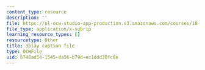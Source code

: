 ```yaml
---
content_type: resource
description: ''
file: https://ol-ocw-studio-app-production.s3.amazonaws.com/courses/18-06sc-linear-algebra-fall-2011/6748ad541545da56b79dec1ddd38fc8e_GLFg2UBMAxc.srt
file_type: application/x-subrip
learning_resource_types: []
resourcetype: Other
title: 3play caption file
type: OCWFile
uid: 6748ad54-1545-da56-b79d-ec1ddd38fc8e
---
```

